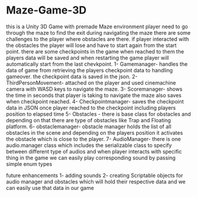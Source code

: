 # Maze-Game-3D
this is a Unity 3D Game with premade Maze environment player need to go through the maze to find the exit 
during navigating the maze there are some challenges to the player where obstacles are there. if player interacted with the obstacles the player will lose and have to start again from the start point. there are some checkpoints in the game when reached to them the players data will be saved and when restarting the game player will automatically start from the last chevkpoint.
1- Gamemanager- handles the data of game from retrieving the players checkpoint data to handling gameover. the checkpoint data is saved in the json.
2- ThirdPersonMovement- attached on the player and used cinemachine camera with WASD keys to navigate the maze.
3- Scoremanager- shows the time in seconds that player is taking to navigate the maze also saves when checkpoint reached.
4- Checkpointmanager- saves the checkpoint data in JSON once player reached to the checkpoint including players position to elapsed time
5- Obstacles - there is base class for obstacles and depending on that there are type of obstacles like Trap and Floating platform.
6- obstaclemanager- obstacle manager holds the list of all obstacles in the scene and depending on the players position it activates the obstacle which is close to the player.
7- AudioManager- there is one audio.manager class which includes the serializable class to specify between different type of audios and when player interacts with specific thing in the game we can easily play corresponding sound by passing simple enum types

future enhancements
1- adding sounds
2- creating Scriptable objects for audio manager and obstacles which will hold their respective data and we can easily use that data in our game

